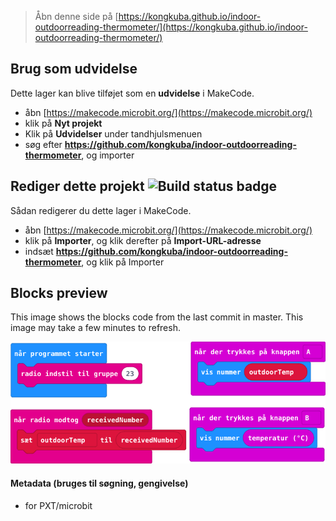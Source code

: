 
> Åbn denne side på [https://kongkuba.github.io/indoor-outdoorreading-thermometer/](https://kongkuba.github.io/indoor-outdoorreading-thermometer/)

## Brug som udvidelse

Dette lager kan blive tilføjet som en **udvidelse** i MakeCode.

* åbn [https://makecode.microbit.org/](https://makecode.microbit.org/)
* klik på **Nyt projekt**
* Klik på **Udvidelser** under tandhjulsmenuen
* søg efter **https://github.com/kongkuba/indoor-outdoorreading-thermometer**, og importer

## Rediger dette projekt ![Build status badge](https://github.com/kongkuba/indoor-outdoorreading-thermometer/workflows/MakeCode/badge.svg)

Sådan redigerer du dette lager i MakeCode.

* åbn [https://makecode.microbit.org/](https://makecode.microbit.org/)
* klik på **Importer**, og klik derefter på **Import-URL-adresse**
* indsæt **https://github.com/kongkuba/indoor-outdoorreading-thermometer**, og klik på Importer

## Blocks preview

This image shows the blocks code from the last commit in master.
This image may take a few minutes to refresh.

![A rendered view of the blocks](https://github.com/kongkuba/indoor-outdoorreading-thermometer/raw/master/.github/makecode/blocks.png)

#### Metadata (bruges til søgning, gengivelse)

* for PXT/microbit
<script src="https://makecode.com/gh-pages-embed.js"></script><script>makeCodeRender("{{ site.makecode.home_url }}", "{{ site.github.owner_name }}/{{ site.github.repository_name }}");</script>
